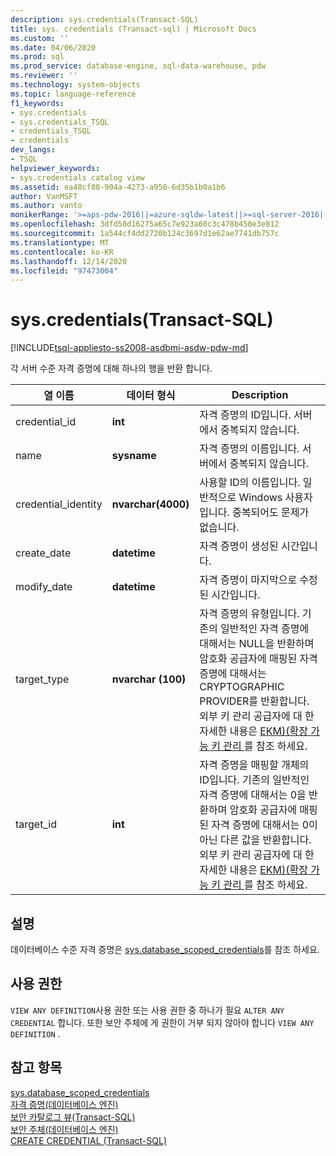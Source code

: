 ```yaml
---
description: sys.credentials(Transact-SQL)
title: sys. credentials (Transact-sql) | Microsoft Docs
ms.custom: ''
ms.date: 04/06/2020
ms.prod: sql
ms.prod_service: database-engine, sql-data-warehouse, pdw
ms.reviewer: ''
ms.technology: system-objects
ms.topic: language-reference
f1_keywords:
- sys.credentials
- sys.credentials_TSQL
- credentials_TSQL
- credentials
dev_langs:
- TSQL
helpviewer_keywords:
- sys.credentials catalog view
ms.assetid: ea48cf80-904a-4273-a950-6d35b1b0a1b6
author: VanMSFT
ms.author: vanto
monikerRange: '>=aps-pdw-2016||=azure-sqldw-latest||>=sql-server-2016||>=sql-server-linux-2017||=azuresqldb-mi-current'
ms.openlocfilehash: 3dfd50d16275a65c7e923a60c3c478b450e3e812
ms.sourcegitcommit: 1a544cf4dd2720b124c3697d1e62ae7741db757c
ms.translationtype: MT
ms.contentlocale: ko-KR
ms.lasthandoff: 12/14/2020
ms.locfileid: "97473004"
---
```

# <a name="syscredentials-transact-sql"></a>sys.credentials(Transact-SQL)
[!INCLUDE[tsql-appliesto-ss2008-asdbmi-asdw-pdw-md](../../includes/tsql-appliesto-ss2008-asdbmi-asdw-pdw-md.md)]

  각 서버 수준 자격 증명에 대해 하나의 행을 반환 합니다.  
  
|열 이름|데이터 형식|Description|  
|-----------------|---------------|-----------------|  
|credential_id|**int**|자격 증명의 ID입니다. 서버에서 중복되지 않습니다.|  
|name|**sysname**|자격 증명의 이름입니다. 서버에서 중복되지 않습니다.|  
|credential_identity|**nvarchar(4000)**|사용할 ID의 이름입니다. 일반적으로 Windows 사용자입니다. 중복되어도 문제가 없습니다.|  
|create_date|**datetime**|자격 증명이 생성된 시간입니다.|  
|modify_date|**datetime**|자격 증명이 마지막으로 수정된 시간입니다.|  
|target_type|**nvarchar (100)**|자격 증명의 유형입니다. 기존의 일반적인 자격 증명에 대해서는 NULL을 반환하며 암호화 공급자에 매핑된 자격 증명에 대해서는 CRYPTOGRAPHIC PROVIDER를 반환합니다. 외부 키 관리 공급자에 대 한 자세한 내용은 [EKM&#41;&#40;확장 가능 키 관리 ](../../relational-databases/security/encryption/extensible-key-management-ekm.md)를 참조 하세요.|  
|target_id|**int**|자격 증명을 매핑할 개체의 ID입니다. 기존의 일반적인 자격 증명에 대해서는 0을 반환하며 암호화 공급자에 매핑된 자격 증명에 대해서는 0이 아닌 다른 값을 반환합니다. 외부 키 관리 공급자에 대 한 자세한 내용은 [EKM&#41;&#40;확장 가능 키 관리 ](../../relational-databases/security/encryption/extensible-key-management-ekm.md)를 참조 하세요.|  

## <a name="remarks"></a>설명  
데이터베이스 수준 자격 증명은 [sys.database_scoped_credentials](../../relational-databases/system-catalog-views/sys-database-scoped-credentials-transact-sql.md)를 참조 하세요.
  
## <a name="permissions"></a>사용 권한  
 `VIEW ANY DEFINITION`사용 권한 또는 사용 권한 중 하나가 필요 `ALTER ANY CREDENTIAL` 합니다. 또한 보안 주체에 게 권한이 거부 되지 않아야 합니다 `VIEW ANY DEFINITION` .  
  
## <a name="see-also"></a>참고 항목  
 [sys.database_scoped_credentials](../../relational-databases/system-catalog-views/sys-database-scoped-credentials-transact-sql.md)   
 [자격 증명&#40;데이터베이스 엔진&#41;](../../relational-databases/security/authentication-access/credentials-database-engine.md)   
 [보안 카탈로그 뷰&#40;Transact-SQL&#41;](../../relational-databases/system-catalog-views/security-catalog-views-transact-sql.md)   
 [보안 주체&#40;데이터베이스 엔진&#41;](../../relational-databases/security/authentication-access/principals-database-engine.md)   
 [CREATE CREDENTIAL &#40;Transact-SQL&#41;](../../t-sql/statements/create-credential-transact-sql.md)  
  
  

